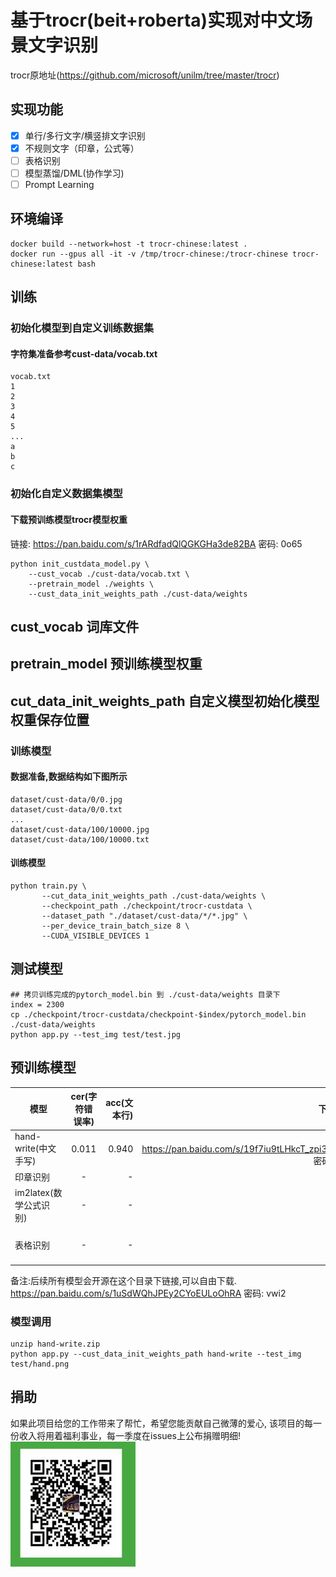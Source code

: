 # 基于trocr(beit+roberta)实现对中文场景文字识别
trocr原地址(https://github.com/microsoft/unilm/tree/master/trocr)
## 实现功能
- [x]  单行/多行文字/横竖排文字识别
- [x]  不规则文字（印章，公式等）
- [ ]  表格识别
- [ ]  模型蒸馏/DML(协作学习)
- [ ]  Prompt Learning
## 环境编译
```
docker build --network=host -t trocr-chinese:latest .
docker run --gpus all -it -v /tmp/trocr-chinese:/trocr-chinese trocr-chinese:latest bash

```
## 训练
### 初始化模型到自定义训练数据集
#### 字符集准备参考cust-data/vocab.txt
```
vocab.txt
1
2
3
4
5
...
a
b
c
```
### 初始化自定义数据集模型
#### 下载预训练模型trocr模型权重
链接: https://pan.baidu.com/s/1rARdfadQlQGKGHa3de82BA  密码: 0o65
```
python init_custdata_model.py \   
    --cust_vocab ./cust-data/vocab.txt \  
    --pretrain_model ./weights \
    --cust_data_init_weights_path ./cust-data/weights
```
## cust_vocab 词库文件   
## pretrain_model 预训练模型权重   
## cut_data_init_weights_path 自定义模型初始化模型权重保存位置   

### 训练模型
#### 数据准备,数据结构如下图所示
```
dataset/cust-data/0/0.jpg
dataset/cust-data/0/0.txt
...
dataset/cust-data/100/10000.jpg
dataset/cust-data/100/10000.txt
```

#### 训练模型
```
python train.py \
       --cut_data_init_weights_path ./cust-data/weights \
       --checkpoint_path ./checkpoint/trocr-custdata \
       --dataset_path "./dataset/cust-data/*/*.jpg" \
       --per_device_train_batch_size 8 \
       --CUDA_VISIBLE_DEVICES 1
```

## 测试模型
```
## 拷贝训练完成的pytorch_model.bin 到 ./cust-data/weights 目录下
index = 2300
cp ./checkpoint/trocr-custdata/checkpoint-$index/pytorch_model.bin ./cust-data/weights
python app.py --test_img test/test.jpg
```

## 预训练模型
| 模型        | cer(字符错误率)           | acc(文本行)  | 下载地址  |训练数据来源 |训练耗时(GPU:3090) | 
| ------------- |:-------------:| -----:|-----:|-----:|-----:|
| hand-write(中文手写)      |0.011 | 0.940 |链接: https://pan.baidu.com/s/19f7iu9tLHkcT_zpi3UfqLQ  密码: punl |https://aistudio.baidu.com/aistudio/datasetdetail/102884/0 |8.5h|
| 印章识别      |- | - |- |- |
| im2latex(数学公式识别)      |- | - |- |https://zenodo.org/record/56198#.YkniL25Bx_S |
| 表格识别      |- | - |- |链接：https://pan.baidu.com/s/1V0NT2XmQDDb0mHQlw7V7_w 提取码：oo4a |

备注:后续所有模型会开源在这个目录下链接,可以自由下载. https://pan.baidu.com/s/1uSdWQhJPEy2CYoEULoOhRA  密码: vwi2
### 模型调用 
```
unzip hand-write.zip 
python app.py --cust_data_init_weights_path hand-write --test_img test/hand.png
```
## 捐助
如果此项目给您的工作带来了帮忙，希望您能贡献自己微薄的爱心,
该项目的每一份收入将用着福利事业，每一季度在issues上公布捐赠明细!   
![image](img/chat.jpg)

